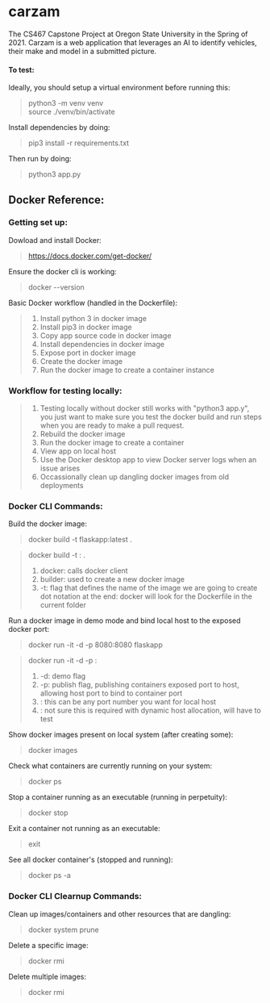 # carzam
The CS467 Capstone Project at Oregon State University in the Spring of 2021. Carzam is a web application that leverages an AI to identify vehicles, their make and model in a submitted picture.

 #### To test:
 Ideally, you should setup a virtual environment before running this:
 > python3 -m venv venv  
 > source ./venv/bin/activate  

 Install dependencies by doing:  
 > pip3 install -r requirements.txt

 Then run by doing:  
 > python3 app.py

## Docker Reference:

### Getting set up:

Dowload and install Docker:
> https://docs.docker.com/get-docker/


Ensure the docker cli is working:
> docker --version


Basic Docker workflow (handled in the Dockerfile):
> 1. Install python 3 in docker image
> 2. Install pip3 in docker image
> 3. Copy app source code in docker image
> 4. Install dependencies in docker image
> 5. Expose port in docker image
> 6. Create the docker image
> 7. Run the docker image to create a container instance

### Workflow for testing locally:
> 1. Testing locally without docker still works with "python3 app.y", you just want to make sure you test the docker build and run steps when you are ready to make a pull request.
> 2. Rebuild the docker image
> 3. Run the docker image to create a container
> 4. View app on local host
> 5. Use the Docker desktop app to view Docker server logs when an issue arises
> 6. Occassionally clean up dangling docker images from old deployments

### Docker CLI Commands:

Build the docker image:
> docker build -t flaskapp:latest .

> docker build -t <new image name>:<image version> .
> 1. docker: calls docker client
> 2. builder: used to create a new docker image
> 3. -t: flag that defines the name of the image we are going to create
> dot notation at the end: docker will look for the Dockerfile in the current folder

Run a docker image in demo mode and bind local host to the exposed docker port:
> docker run -it -d -p 8080:8080 flaskapp

> docker run -it -d -p <local port>:<exposed container port> <image name>
> 1. -d: demo flag
> 2. -p: publish flag, publishing containers exposed port to host, allowing host port to bind to container port
> 3. <local port>: this can be any port number you want for local host
> 4. <exposed container port>: not sure this is required with dynamic host allocation, will have to test

Show docker images present on local system (after creating some):
> docker images

Check what containers are currently running on your system:
> docker ps

Stop a container running as an executable (running in perpetuity):
> docker stop <container id>

Exit a container not running as an executable:
> exit

See all docker container's (stopped and running):
> docker ps -a

### Docker CLI Clearnup Commands:

Clean up images/containers and other resources that are dangling:
> docker system prune

Delete a specific image:
> docker rmi <image id>

Delete multiple images:
> docker rmi <image id> <image id>
